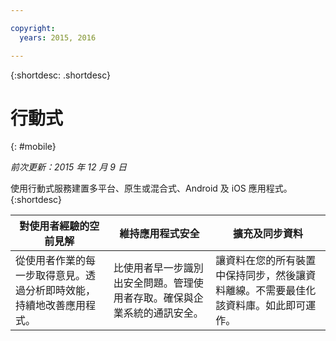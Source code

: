 ```yaml
---

copyright:
  years: 2015, 2016

---
```



{:shortdesc: .shortdesc} 

# 行動式
{: #mobile}

*前次更新：2015 年 12 月 9 日*

使用行動式服務建置多平台、原生或混合式、Android 及 iOS 應用程式。
{:shortdesc}


對使用者經驗的空前見解 | 維持應用程式安全 | 擴充及同步資料
---- | ---- | ----
從使用者作業的每一步取得意見。透過分析即時效能，持續地改善應用程式。 | 比使用者早一步識別出安全問題。管理使用者存取。確保與企業系統的通訊安全。 | 讓資料在您的所有裝置中保持同步，然後讓資料離線。不需要最佳化該資料庫。如此即可運作。
